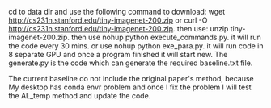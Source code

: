 ﻿cd to data dir and use the following command to download: wget http://cs231n.stanford.edu/tiny-imagenet-200.zip
 or curl -O http://cs231n.stanford.edu/tiny-imagenet-200.zip.
then use: unzip tiny-imagenet-200.zip.
then use nohup python execute_commands.py. it will run the code every 30 mins.
or use nohup python exe_para.py. it will run code in 8 separate GPU and once a program finished it will start new.
The generate.py is the code which can generate the 
required baseline.txt file. 

The current baseline do not include the original paper's method,
because My desktop has conda envr problem and once I fix the problem
I will test the AL_temp method and update the code.
